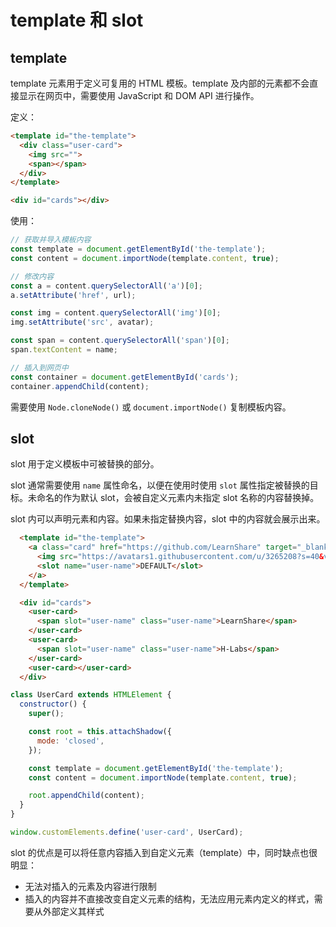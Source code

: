 # template 和 slot

## template

template 元素用于定义可复用的 HTML 模板。template 及内部的元素都不会直接显示在网页中，需要使用 JavaScript 和 DOM API 进行操作。

定义：

```html
<template id="the-template">
  <div class="user-card">
    <img src="">
    <span></span>
  </div>
</template>

<div id="cards"></div>
```

使用：

```js
// 获取并导入模板内容
const template = document.getElementById('the-template');
const content = document.importNode(template.content, true);

// 修改内容
const a = content.querySelectorAll('a')[0];
a.setAttribute('href', url);

const img = content.querySelectorAll('img')[0];
img.setAttribute('src', avatar);

const span = content.querySelectorAll('span')[0];
span.textContent = name;

// 插入到网页中
const container = document.getElementById('cards');
container.appendChild(content);
```

需要使用 `Node.cloneNode()` 或 `document.importNode()` 复制模板内容。

## slot

slot 用于定义模板中可被替换的部分。

slot 通常需要使用 `name` 属性命名，以便在使用时使用 `slot` 属性指定被替换的目标。未命名的作为默认 slot，会被自定义元素内未指定 slot 名称的内容替换掉。

slot 内可以声明元素和内容。如果未指定替换内容，slot 中的内容就会展示出来。

```html
  <template id="the-template">
    <a class="card" href="https://github.com/LearnShare" target="_blank">
      <img src="https://avatars1.githubusercontent.com/u/3265208?s=40&v=4">
      <slot name="user-name">DEFAULT</slot>
    </a>
  </template>

  <div id="cards">
    <user-card>
      <span slot="user-name" class="user-name">LearnShare</span>
    </user-card>
    <user-card>
      <span slot="user-name" class="user-name">H-Labs</span>
    </user-card>
    <user-card></user-card>
  </div>
```

```js
class UserCard extends HTMLElement {
  constructor() {
    super();

    const root = this.attachShadow({
      mode: 'closed',
    });

    const template = document.getElementById('the-template');
    const content = document.importNode(template.content, true);

    root.appendChild(content);
  }
}

window.customElements.define('user-card', UserCard);
```

slot 的优点是可以将任意内容插入到自定义元素（template）中，同时缺点也很明显：

+ 无法对插入的元素及内容进行限制
+ 插入的内容并不直接改变自定义元素的结构，无法应用元素内定义的样式，需要从外部定义其样式
